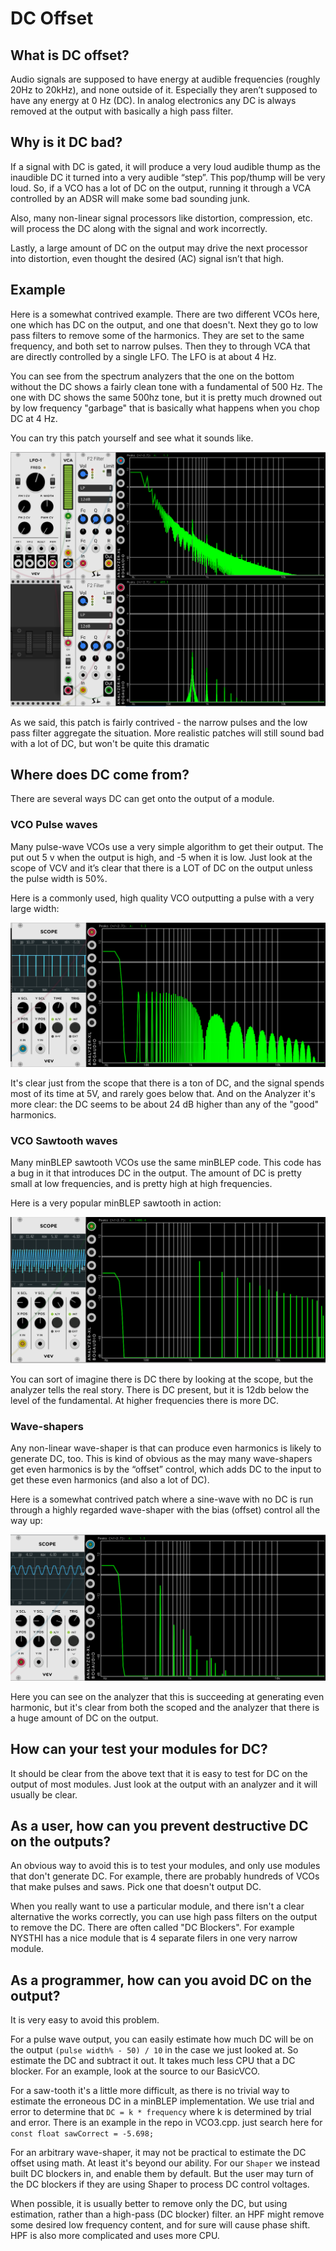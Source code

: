 # DC Offset

## What is DC offset?

Audio signals are supposed to have energy at audible frequencies (roughly 20Hz to 20kHz), and none outside of it. Especially they aren’t supposed to have any energy at 0 Hz (DC). In analog electronics any DC is always removed at the output with basically a high pass filter.

## Why is it DC bad?

If a signal with DC is gated, it will produce a very loud audible thump as the inaudible DC it turned into a very audible “step”. This pop/thump will be very loud. So, if a VCO has a lot of DC on the output, running it through a VCA controlled by an ADSR will make some bad sounding junk.

Also, many non-linear signal processors like distortion, compression, etc. will process the DC along with the signal and work incorrectly.

Lastly, a large amount of DC on the output may drive the next processor into distortion, even thought the desired (AC) signal isn’t that high.

## Example

Here is a somewhat contrived example. There are two different VCOs here, one which has DC on the output, and one that doesn't. Next they go to low pass filters to remove some of the harmonics. They are set to the same frequency, and both set to narrow pulses. Then they to through VCA that are directly controlled by a single LFO. The LFO is at about 4 Hz.

You can see from the spectrum analyzers that the one on the bottom without the DC shows a fairly clean tone with a fundamental of 500 Hz. The one with DC shows the same 500hz tone, but it is pretty much drowned out by low frequency "garbage" that is basically what happens when you chop DC at 4 Hz.

You can try this patch yourself and see what it sounds like.

![patch with DC](./chopped-pulses.png)

As we said, this patch is fairly contrived - the narrow pulses and the low pass filter aggregate the situation. More realistic patches will still sound bad with a lot of DC, but won't be quite this dramatic

## Where does DC come from?

There are several ways DC can get onto the output of a module.

### VCO Pulse waves

Many pulse-wave VCOs use a very simple algorithm to get their output. The put out 5 v when the output is high, and -5 when it is low. Just look at the scope of VCV and it’s clear that there is a LOT of DC on the output unless the pulse width is 50%.

Here is a commonly used, high quality VCO outputting a pulse with a very large width:

![narrow pulse](./pulse-wave.png)

It's clear just from the scope that there is a ton of DC, and the signal spends most of its time at 5V, and rarely goes below that. And on the Analyzer it's more clear: the DC seems to be about 24 dB higher than any of the "good" harmonics.

### VCO Sawtooth waves

Many minBLEP sawtooth VCOs use the same minBLEP code. This code has a bug in it that introduces DC in the output. The amount of DC is pretty small at low frequencies, and is pretty high at high frequencies.

Here is a very popular minBLEP sawtooth in action:

![saw](./saw-wave.png)

You can sort of imagine there is DC there by looking at the scope, but the analyzer tells the real story. There is DC present, but it is 12db below the level of the fundamental. At higher frequencies there is more DC.

### Wave-shapers

Any non-linear wave-shaper is that can produce even harmonics is likely to generate DC, too. This is kind of obvious as the may many wave-shapers get even harmonics is by the “offset” control, which adds DC to the input to get these even harmonics (and also a lot of DC).

Here is a somewhat contrived patch where a sine-wave with no DC is run through a highly regarded wave-shaper with the bias (offset) control all the way up:

![wave-shaper](./wave-shaper.png)

Here you can see on the analyzer that this is succeeding at generating even harmonic, but it's clear from both the scoped and the analyzer that there is a huge amount of DC on the output.

## How can your test your modules for DC?

It should be clear from the above text that it is easy to test for DC on the output of most modules. Just look at the output with an analyzer and it will usually be clear.

## As a user, how can you prevent destructive DC on the outputs?

An obvious way to avoid this is to test your modules, and only use modules that don't generate DC. For example, there are probably hundreds of VCOs that make pulses and saws. Pick one that doesn't output DC.

When you really want to use a particular module, and there isn't a clear alternative the works correctly, you can use high pass filters on the output to remove the DC. There are often called "DC Blockers". For example NYSTHI has a nice module that is 4 separate filers in one very narrow module.

## As a programmer, how can you avoid DC on the output?

It is very easy to avoid this problem.

For a pulse wave output, you can easily estimate how much DC will be on the output `(pulse width% - 50) / 10` in the case we just looked at. So estimate the DC and subtract it out. It takes much less CPU that a DC blocker. For an example, look at the source to our BasicVCO.

For a saw-tooth it's a little more difficult, as there is no trivial way to estimate the erroneous DC in a minBLEP implementation. We use trial and error to determine that `DC = k * frequency` where k is determined by trial and error. There is an example in the repo in VCO3.cpp. just search here for `const float sawCorrect = -5.698;`

For an arbitrary wave-shaper, it may not be practical to estimate the DC offset using math. At least it's beyond our ability. For our `Shaper` we instead built DC blockers in, and enable them by default. But the user may turn of the DC blockers if they are using Shaper to process DC control voltages.

When possible, it is usually better to remove only the DC, but using estimation, rather than a high-pass (DC blocker) filter. an HPF might remove some desired low frequency content, and for sure will cause phase shift. HPF is also more complicated and uses more CPU.
